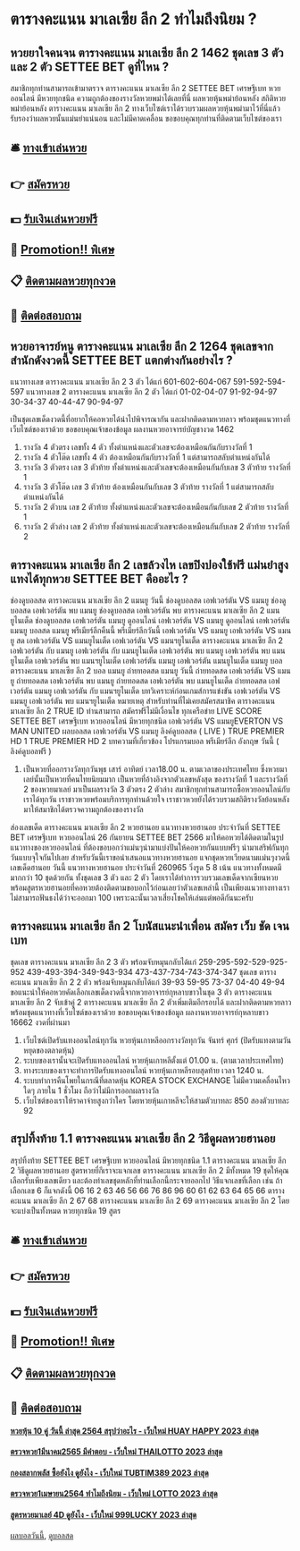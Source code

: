 # ตารางคะแนน มาเลเซีย ลีก 2 ทำไมถึงนิยม ?
## หวยยาใจคนจน ตารางคะแนน มาเลเซีย ลีก 2 1462 ชุดเลข 3 ตัว และ 2 ตัว SETTEE BET ดูที่ไหน ?
สมาชิกทุกท่านสามารถเข้ามาตรวจ ตารางคะแนน มาเลเซีย ลีก 2 SETTEE BET เศรษฐีเบท หวยออนไลน์ มีหวยทุกชนิด ความถูกต้องของรางวัลหวยพม่าได้เลยที่นี่ ผลหวยหุ้นพม่าย้อนหลัง สถิติหวยพม่าย้อนหลัง ตารางคะแนน มาเลเซีย ลีก 2 ทางเว็บไซต์เราได้รวบรวมผลหวยหุ้นพม่ามาไว้ที่นี่แล้ว รับรองว่าผลหวยนั้นแม่นยำแน่นอน และไม่มีคาดเคลื่อน ขอขอบคุณทุกท่านที่ติดตามเว็บไซต์ของเรา

## 🛎 [ทางเข้าเล่นหวย](https://bit.ly/3BG5bNw)
## 👉 [สมัครหวย](https://bit.ly/3BG5bNw)
## 💵 [รับเงินเล่นหวยฟรี](https://bit.ly/3C3mvgS)
## 👑 [Promotion!! พิเศษ](https://bit.ly/3C3mvgS)
## 📋 [ติดตามผลหวยทุกงวด](https://bit.ly/3C3mvgS)
## 📱 [ติดต่อสอบถาม](https://bit.ly/3C3mvgS)

## หวยอาจารย์หนู ตารางคะแนน มาเลเซีย ลีก 2 1264 ชุดเลขจากสำนักดังงวดนี้ SETTEE BET แตกต่างกันอย่างไร ?
แนวทางเลข ตารางคะแนน มาเลเซีย ลีก 2 3 ตัว ได้แก่
601-602-604-067
591-592-594-597
แนวทางเลข 2 ตารางคะแนน มาเลเซีย ลีก 2 ตัว ได้แก่
01-02-04-07
91-92-94-97
30-34-37
40-44-47
90-94-97

เป็นชุดเลขเด็ดงวดนี้ที่อยากให้คอหวยได้นำไปพิจารณากัน และฝากติดตามหวยลาว พร้อมชุดแนวทางที่เว็บไซต์ของเราด้วย
ขอขอบคุณเจ้าของข้อมูล
ผลงานหวยอาจารย์บัญชางวด 1462
1. รางวัล 4 ตัวตรง เลขทั้ง 4 ตัว ทั้งตำแหน่งและตัวเลขจะต้องเหมือนกันกับรางวัลที่ 1
2. รางวัล 4 ตัวโต๊ด เลขทั้ง 4 ตัว ต้องเหมือนกันกับรางวัลที่ 1 แต่สามารถสลับตำแหน่งกันได้
3. รางวัล 3 ตัวตรง เลข 3 ตัวท้าย ทั้งตำแหน่งและตัวเลขจะต้องเหมือนกันกับเลข 3 ตัวท้าย รางวัลที่ 1
4. รางวัล 3 ตัวโต๊ด เลข 3 ตัวท้าย ต้องเหมือนกันกับเลข 3 ตัวท้าย รางวัลที่ 1 แต่สามารถสลับตำแหน่งกันได้
5. รางวัล 2 ตัวบน เลข 2 ตัวท้าย ทั้งตำแหน่งและตัวเลขจะต้องเหมือนกันกับเลข 2 ตัวท้าย รางวัลที่ 1
6. รางวัล 2 ตัวล่าง เลข 2 ตัวท้าย ทั้งตำแหน่งและตัวเลขจะต้องเหมือนกันกับเลข 2 ตัวท้าย รางวัลที่ 2

## ตารางคะแนน มาเลเซีย ลีก 2 เลขล้วงไห เลขปิงปองใช้ฟรี แม่นยำสูง แทงได้ทุกหวย SETTEE BET คืออะไร ?
ช่องดูบอลสด ตารางคะแนน มาเลเซีย ลีก 2 แมนยู วันนี้ ช่องดูบอลสด เอฟเวอร์ตัน VS แมนยู ช่องดูบอลสด เอฟเวอร์ตัน พบ แมนยู ช่องดูบอลสด เอฟเวอร์ตัน พบ ตารางคะแนน มาเลเซีย ลีก 2 แมนยูไนเต็ด ช่องดูบอลสด เอฟเวอร์ตัน แมนยู ดูออนไลน์ เอฟเวอร์ตัน VS แมนยู ดูออนไลน์ เอฟเวอร์ตัน แมนยู บอลสด แมนยู พรีเมียร์ลีกคืนนี้ พรีเมียร์ลีกวันนี้ เอฟเวอร์ตัน VS แมนยู เอฟเวอร์ตัน VS แมนยู สด เอฟเวอร์ตัน VS แมนยูไนเต็ด เอฟเวอร์ตัน VS แมนฯยูไนเต็ด ตารางคะแนน มาเลเซีย ลีก 2 เอฟเวอร์ตัน กับ แมนยู เอฟเวอร์ตัน กับ แมนยูไนเต็ด เอฟเวอร์ตัน พบ แมนยู เอฟเวอร์ตัน พบ แมนยูไนเต็ด เอฟเวอร์ตัน พบ แมนฯยูไนเต็ด เอฟเวอร์ตัน แมนยู เอฟเวอร์ตัน แมนยูไนเต็ด แมนยู บอล ตารางคะแนน มาเลเซีย ลีก 2 บอล แมนยู ถ่ายทอดสด แมนยู วันนี้ ถ่ายทอดสด เอฟเวอร์ตัน VS แมนยู ถ่ายทอดสด เอฟเวอร์ตัน พบ แมนยู ถ่ายทอดสด เอฟเวอร์ตัน พบ แมนยูไนเต็ด ถ่ายทอดสด เอฟเวอร์ตัน แมนยู
เอฟเวอร์ตัน กับ แมนฯยูไนเต็ด
บทวิเคราะห์ก่อนเกมส์การแข่งขัน เอฟเวอร์ตัน VS แมนยู
เอฟเวอร์ตัน พบ แมนฯยูไนเต็ด
หมายเหตุ สำหรับท่านที่ไม่เคยสมัครสมาชิค ตารางคะแนน มาเลเซีย ลีก 2 TRUE ID ท่านสามารถ สมัครฟรีไม่มีเงื่อนไข ทุกเครือข่าย
LIVE SCORE SETTEE BET เศรษฐีเบท หวยออนไลน์ มีหวยทุกชนิด เอฟเวอร์ตัน VS แมนยูEVERTON VS MAN UNITED
ผลบอลสด เอฟเวอร์ตัน VS แมนยู
ลิงค์ดูบอลสด ( LIVE )
 TRUE PREMIER HD 1 
 TRUE PREMIER HD 2 
บทความที่เกี่ยวข้อง
โปรแกรมบอล พรีเมียร์ลีก อังกฤษ วันนี้ ( ลิงค์ดูบอลฟรี )
1. เป็นหวยที่ออกรางวัลทุกวันพุธ เสาร์ อาทิตย์ เวลา18.00 น. ตามเวลาของประเทศไทย ซึ่งหวยมาเลย์นั้นเป็นหวยที่คนไทยนิยมมาก เป็นหวยที่อ้างอิงจากตัวเลขหลังสุด ของรางวัลที่ 1 และรางวัลที่ 2 ของหวยมาเลย์ มาเป็นผลรางวัล 3 ตัวตรง 2 ตัวล่าง สมาชิกทุกท่านสามารถซื้อหวยออนไลน์กับเราได้ทุกวัน เราชาวหวยพร้อมบริการทุกท่านด้วยใจ เราชาวหวยยังได้รวบรวมสถิติรางวัลย้อนหลัง มาให้สมาชิกได้ตรวจความถูกต้องของรางวัล

ส่องเลขเด็ด ตารางคะแนน มาเลเซีย ลีก 2 หวยฮานอย แนวทางหวยฮานอย ประจำวันที่ SETTEE BET เศรษฐีเบท หวยออนไลน์ 26 กันยายน SETTEE BET 2566 มาให้คอหวยได้ติดตามในรูปแนวทางของหวยออนไลน์ ที่ต้องขอบอกว่าแม่นๆนำมาแบ่งปันให้คอหวยกันแบบฟรีๆ นำมาเสริฟกันทุกวันแบบจุใจกันไปเลย สำหรับวันนี้เราขอนำเสนอแนวทางหวยฮานอย แจกชุดหวยเวียดนามแม่นๆงวดนี้
เลขเด็ดฮานอย วันนี้ แนวทางหวยฮานอย ประจำวันที่ 260965 วิ่งรูด 5 8 เน้น
แนวทางทั้งหมดมีมากกว่า 10 ชุดด้วยกัน ทั้งชุดเลข 3 ตัว และ 2 ตัว โดยเราได้ทำการรวบรวมเลขเด็ดจากเซียนหวย พร้อมสูตรหวยฮานอยที่คอหวยต้องติดตามขอบอกไว้ก่อนเลยว่าตัวเลขเหล่านี้ เป็นเพียงแนวทางทางเราไม่สามารถฟันธงได้ว่าจะออกมา 100 เพราะฉะนั้นเวลาเสี่ยงโชคให้เล่นแต่พอดีกันนะครับ

## ตารางคะแนน มาเลเซีย ลีก 2 โบนัสแนะนำเพื่อน สมัคร เว็บ ชัด เจน เบท
ชุดเลข ตารางคะแนน มาเลเซีย ลีก 2 3 ตัว พร้อมจับหมุนกลับได้แก่
259-295-592-529-925-952
439-493-394-349-943-934
473-437-734-743-374-347
ชุดเลข ตารางคะแนน มาเลเซีย ลีก 2 2 ตัว พร้อมจับหมุนกลับได้แก่
39-93
59-95
73-37
04-40
49-94
ขอแนะนำให้คอหวยคัดเลือกเลขเด็ดงวดนี้จากหวยอาจารย์กุหลาบขาวในชุด 3 ตัว ตารางคะแนน มาเลเซีย ลีก 2 จับเข้าคู่ 2 ตารางคะแนน มาเลเซีย ลีก 2 ตัวเพิ่มเติมอีกรอบได้ และฝากติดตามหวยลาว พร้อมชุดแนวทางที่เว็บไซต์ของเราด้วย
ขอขอบคุณเจ้าของข้อมูล
ผลงานหวยอาจารย์กุหลาบขาว 16662 งวดที่ผ่านมา

1. เว็บไซต์เปิดรับแทงออนไลน์ทุกวัน หวยหุ้นเกาหลีออกรางวัลทุกวัน จันทร์ ศุกร์ (ปิดรับแทงตามวันหยุดของตลาดหุ้น)
2. ระบบของเรานั้นจะเปิดรับแทงออนไลน์ หวยหุ้นเกาหลีตั้งแต่ 01.00 น. (ตามเวลาประเทศไทย)
3. ทางระบบของเราจะทำการปิดรับแทงออนไลน์ หวยหุ้นเกาหลีรอบสุดท้าย เวลา 1240 น.
4. ระบบทำการคืนโพยในกรณีที่ตลาดหุ้น KOREA STOCK EXCHANGE ไม่มีความเคลื่อนไหวใดๆ ภายใน 1 ชั่วโมง ถือว่าไม่มีการออกผลรางวัล
5. เว็บไซต์ของเราให้ราคาจ่ายสูงกว่าใคร โดยหวยหุ้นเกาหลีจะให้สามตัวบาทละ 850 สองตัวบาทละ 92

## สรุปทิ้งท้าย 1.1 ตารางคะแนน มาเลเซีย ลีก 2 วิธีดูผลหวยฮานอย
สรุปทิ้งท้าย SETTEE BET เศรษฐีเบท หวยออนไลน์ มีหวยทุกชนิด 1.1 ตารางคะแนน มาเลเซีย ลีก 2 วิธีดูผลหวยฮานอย สูตรหวยยี่กีเราจะแจกเลข ตารางคะแนน มาเลเซีย ลีก 2 มีทั้งหมด 19 ชุดให้คุณเลือกรับเพียงเลขเดียว และต้องทำเลขชุดหลักที่ท่านเลือกนี้กระจายออกไป วิธีแจกเลขที่เลือก เช่น ถ้าเลือกเลข 6 ก็แจกดังนี้ 06 16 2 63 46 56 66 76 86 96 60 61 62 63 64 65 66 ตารางคะแนน มาเลเซีย ลีก 2 67 68 ตารางคะแนน มาเลเซีย ลีก 2 69 ตารางคะแนน มาเลเซีย ลีก 2 โดยจะแบ่งเป็นทั้งหมด หวยทุกชนิด 19 สูตร

## 🛎 [ทางเข้าเล่นหวย](https://bit.ly/3BG5bNw)
## 👉 [สมัครหวย](https://bit.ly/3BG5bNw)
## 💵 [รับเงินเล่นหวยฟรี](https://bit.ly/3C3mvgS)
## 👑 [Promotion!! พิเศษ](https://bit.ly/3C3mvgS)
## 📋 [ติดตามผลหวยทุกงวด](https://bit.ly/3C3mvgS)
## 📱 [ติดต่อสอบถาม](https://bit.ly/3C3mvgS)

#### [หวยหุ้น 10 คู่ วันนี้ ล่าสุด 2564 สรุปว่าอะไร - เว็บใหม่ HUAY HAPPY 2023 ล่าสุด](https://atom.io/themes/หวยหุ้น%2010%20คู่%20วันนี้%20ล่าสุด%202564%20สรุปว่าอะไร%20-%20เว็บใหม่%20huay%20happy%202023%20ล่าสุด)
#### [ตรวจหวย1มีนาคม2565 มีคำตอบ - เว็บใหม่ THAILOTTO 2023 ล่าสุด](https://atom.io/themes/ตรวจหวย1มีนาคม2565%20มีคำตอบ%20-%20เว็บใหม่%20thailotto%202023%20ล่าสุด)
#### [กองสลากพลัส ซื้อยังไง ดูยังไง - เว็บใหม่ TUBTIM389 2023 ล่าสุด](https://atom.io/themes/กองสลากพลัส%20ซื้อยังไง%20ดูยังไง%20-%20เว็บใหม่%20tubtim389%202023%20ล่าสุด)
#### [ตรวจหวย1เมษายน2564 ทำไมถึงนิยม - เว็บใหม่ LOTTO 2023 ล่าสุด](https://atom.io/themes/ตรวจหวย1เมษายน2564%20ทำไมถึงนิยม%20-%20เว็บใหม่%20lotto%202023%20ล่าสุด)
#### [สูตรหวยมาเลย์ 4D ดูยังไง - เว็บใหม่ 999LUCKY 2023 ล่าสุด](https://atom.io/themes/สูตรหวยมาเลย์%204d%20ดูยังไง%20-%20เว็บใหม่%20999lucky%202023%20ล่าสุด)

[ผลบอลวันนี้](https://siamsport.tv "ผลบอลวันนี้"), [ดูบอลสด](https://siamsport.tv/ดูบอลสด "ดูบอลสด")